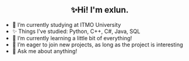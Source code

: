 <h2 align="center">✨Hi! I'm exlun.</h2>
<p align="center">

* 🔭 I’m currently studying at ITMO University
* ✨ Things I've studied: Python, C++, C#, Java, SQL
* 🌱 I’m currently learning a little bit of everything!
* 👯 I’m eager to join new projects, as long as the project is interesting
* 💬 Ask me about anything!
